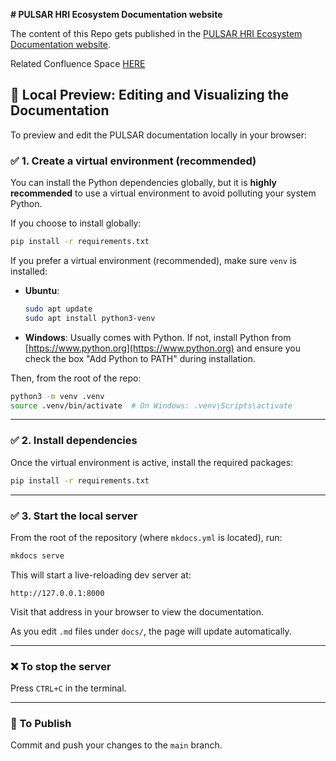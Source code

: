 **# PULSAR HRI Ecosystem Documentation website**

The content of this Repo gets published in the [PULSAR HRI Ecosystem Documentation website](https://pulsarhri.github.io).

Related Confluence Space [HERE](https://arquimeagroup.atlassian.net/wiki/spaces/HU/pages/2626453638/PULSAR+Ecosystem+Documentation)

## 📘 Local Preview: Editing and Visualizing the Documentation

To preview and edit the PULSAR documentation locally in your browser:

### ✅ 1. Create a virtual environment (recommended)

You can install the Python dependencies globally, but it is **highly recommended** to use a virtual environment to avoid polluting your system Python.

If you choose to install globally:

```bash
pip install -r requirements.txt
```

If you prefer a virtual environment (recommended), make sure `venv` is installed:

* **Ubuntu**:

  ```bash
  sudo apt update
  sudo apt install python3-venv
  ```
* **Windows**:
  Usually comes with Python. If not, install Python from [https://www.python.org](https://www.python.org) and ensure you check the box "Add Python to PATH" during installation.

Then, from the root of the repo:

```bash
python3 -m venv .venv
source .venv/bin/activate  # On Windows: .venv\Scripts\activate
```

---

### ✅ 2. Install dependencies

Once the virtual environment is active, install the required packages:

```bash
pip install -r requirements.txt
```

---

### ✅ 3. Start the local server

From the root of the repository (where `mkdocs.yml` is located), run:

```bash
mkdocs serve
```

This will start a live-reloading dev server at:

```
http://127.0.0.1:8000
```

Visit that address in your browser to view the documentation.

As you edit `.md` files under `docs/`, the page will update automatically.

---

### ❌ To stop the server

Press `CTRL+C` in the terminal.

---

### 🚀 To Publish

Commit and push your changes to the `main` branch.
